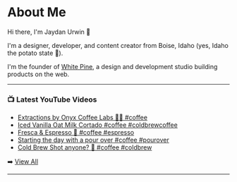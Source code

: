 # About Me

Hi there, I'm Jaydan Urwin 👋

I'm a designer, developer, and content creator from Boise, Idaho (yes, Idaho the potato state 🥔).

I'm the founder of [White Pine](https://whitepine.studio), a design and development studio building products on the web.

--- 

### 📺 Latest YouTube Videos 
<!-- YOUTUBE:START -->
- [Extractions by Onyx Coffee Labs 🙌🏼 #coffee](https://www.youtube.com/watch?v=AEwTDKDLOcI)
- [Iced Vanilla Oat Milk Cortado #coffee #coldbrewcoffee](https://www.youtube.com/watch?v=N5Q665csmKY)
- [Fresca &amp; Espresso 🤯 #coffee #espresso](https://www.youtube.com/watch?v=-BqLF2A1N6E)
- [Starting the day with a pour over #coffee  #pourover](https://www.youtube.com/watch?v=Fzgg4r4-Ps8)
- [Cold Brew Shot anyone? 🥃 #coffee #coldbrew](https://www.youtube.com/watch?v=FBKDZ3CtUN0)
<!-- YOUTUBE:END --> 

➡️ [View All](https://youtube.com/@LittleSticks) 

---

<!--
**jaydanurwin/jaydanurwin** is a ✨ _special_ ✨ repository because its `README.md` (this file) appears on your GitHub profile.

Here are some ideas to get you started:

- 🔭 I’m currently working on ...
- 🌱 I’m currently learning ...
- 👯 I’m looking to collaborate on ...
- 🤔 I’m looking for help with ...
- 💬 Ask me about ...
- 📫 How to reach me: ...
- 😄 Pronouns: ...
- ⚡ Fun fact: ...
-->
